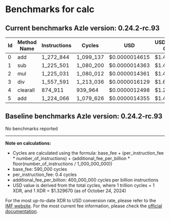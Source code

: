 # Benchmarks for calc

## Current benchmarks Azle version: 0.24.2-rc.93

| Id  | Method Name | Instructions | Cycles    | USD           | USD/Million Calls |
| --- | ----------- | ------------ | --------- | ------------- | ----------------- |
| 0   | add         | 1_272_844    | 1_099_137 | $0.0000014615 | $1.46             |
| 1   | sub         | 1_225_501    | 1_080_200 | $0.0000014363 | $1.43             |
| 2   | mul         | 1_225_031    | 1_080_012 | $0.0000014361 | $1.43             |
| 3   | div         | 1_557_591    | 1_213_036 | $0.0000016129 | $1.61             |
| 4   | clearall    | 874_911      | 939_964   | $0.0000012498 | $1.24             |
| 5   | add         | 1_224_066    | 1_079_626 | $0.0000014355 | $1.43             |

## Baseline benchmarks Azle version: 0.24.2-rc.93

No benchmarks reported

---

**Note on calculations:**

-   Cycles are calculated using the formula: base_fee + (per_instruction_fee \* number_of_instructions) + (additional_fee_per_billion \* floor(number_of_instructions / 1_000_000_000))
-   base_fee: 590_000 cycles
-   per_instruction_fee: 0.4 cycles
-   additional_fee_per_billion: 400_000_000 cycles per billion instructions
-   USD value is derived from the total cycles, where 1 trillion cycles = 1 XDR, and 1 XDR = $1.329670 (as of October 24, 2024)

For the most up-to-date XDR to USD conversion rate, please refer to the [IMF website](https://www.imf.org/external/np/fin/data/rms_sdrv.aspx).
For the most current fee information, please check the [official documentation](https://internetcomputer.org/docs/current/developer-docs/gas-cost#execution).
